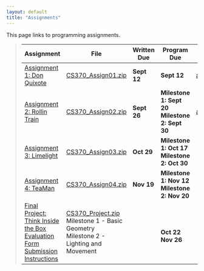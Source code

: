 ```yaml
---
layout: default
title: "Assignments"
---
```


This page links to programming assignments.

> Assignment | File | Written Due | Program Due | Solutions |
> ---------- | ---- | ----------- | ----------- | --------- |
> [Assignment 1: Don Quixote](assign01.html)       | [CS370_Assign01.zip](src/CS370_Assign01.zip) | **Sept 12** | **Sept 12** | [assign01sol.pdf](sol/assign01sol.pdf) |
> [Assignment 2: Rollin Train](assign02.html)      | [CS370_Assign02.zip](src/CS370_Assign02.zip) | **Sept 26**   | **Milestone 1: Sept 20** <br /> **Milestone 2: Sept 30** | [assign02sol.pdf](sol/assign02sol.pdf) |
> [Assignment 3: Limelight](assign03.html)         | [CS370_Assign03.zip](src/CS370_Assign03.zip) | **Oct 29**   | **Milestone 1: Oct 17** <br /> **Milestone 2: Oct 30** |  |
> [Assignment 4: TeaMan](assign04.html)            | [CS370_Assign04.zip](src/CS370_Assign04.zip) | **Nov 19**   | **Milestone 1: Nov 12** <br /> **Milestone 2: Nov 20** |  |
> [Final Project: Think Inside the Box](project.html) <br /> [Evaluation Form](CS370_Final_Project_eval.docx) <br /> [Submission Instructions](ProjectSubmit.html) | [CS370_Project.zip](src/CS370_Project.zip) <br /> Milestone 1 - Basic Geometry <br /> Milestone 2 - Lighting and Movement | |  <br /> **Oct 22** <br /> **Nov 26** | |

<!--
> [Assignment 2: Rollin Train](assign02.html)      | [CS370_Assign02.zip](src/CS370_Assign02.zip) | **Sept 28**   | **Oct 2** | [assign02sol.pdf](sol/assign02sol.pdf) |
> [Assignment 3: Limelight](assign03.html)         | [CS370_Assign03.zip](src/CS370_Assign03.zip) | **Oct 31**  | **Oct 31**  | [assign03sol.pdf](sol/assign03sol.pdf) |
> [Assignment 4: Stick Man Walking](assign04.html) | [CS370_Assign04.zip](src/CS370_Assign04.zip) | **Nov 30**  | **Nov 30**  | [assign04sol.pdf](sol/assign04sol.pdf) |
> [Final Project: Think Inside the Box](project.html) <br /> [Evaluation Form](CS370_Final_Project_eval.docx) <br /> [Submission Instructions](ProjectSubmit.html) | [CS370_Project.zip](src/CS370_Project.zip) <br /> Milestone 1 - Basic Geometry <br /> Milestone 2 - Lighting and Movement | |  <br /> **Oct 19** <br /> **Nov 21** | |
-->
